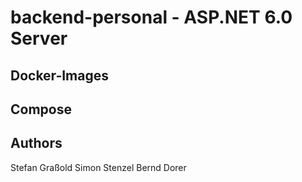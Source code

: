 # backend-personal - ASP.NET 6.0 Server

##

## Docker-Images

## Compose

## Authors
Stefan Graßold
Simon Stenzel
Bernd Dorer
